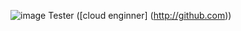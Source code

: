 ![image](https://user-images.githubusercontent.com/94914871/150546089-f338f376-cbb4-483d-af2b-b917e2155edb.png) Tester
([cloud enginner] (http://github.com))
